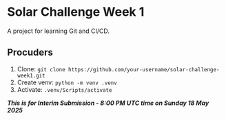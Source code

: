 # Solar Challenge Week 1
A project for learning Git and CI/CD.

## Procuders
1. Clone: `git clone https://github.com/your-username/solar-challenge-week1.git`
2. Create venv: `python -m venv .venv`
3. Activate: `.venv/Scripts/activate` 

***This is for Interim Submission - 8:00 PM UTC time on Sunday 18 May 2025***
